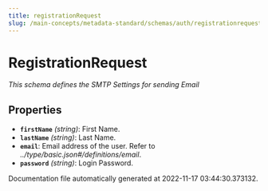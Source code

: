 ```yaml
---
title: registrationRequest
slug: /main-concepts/metadata-standard/schemas/auth/registrationrequest
---
```


# RegistrationRequest

*This schema defines the SMTP Settings for sending Email*

## Properties

- **`firstName`** *(string)*: First Name.
- **`lastName`** *(string)*: Last Name.
- **`email`**: Email address of the user. Refer to *../type/basic.json#/definitions/email*.
- **`password`** *(string)*: Login Password.


Documentation file automatically generated at 2022-11-17 03:44:30.373132.
